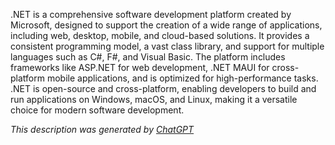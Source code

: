 .NET is a comprehensive software development platform created by Microsoft, designed to support the creation of a wide range of applications, including web, desktop, mobile, and cloud-based solutions. It provides a consistent programming model, a vast class library, and support for multiple languages such as C#, F#, and Visual Basic. The platform includes frameworks like ASP.NET for web development, .NET MAUI for cross-platform mobile applications, and is optimized for high-performance tasks. .NET is open-source and cross-platform, enabling developers to build and run applications on Windows, macOS, and Linux, making it a versatile choice for modern software development.

*This description was generated by [ChatGPT](https://chatgpt.com/)*